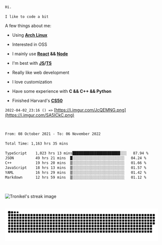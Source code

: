 ```
Hi.

I like to code a bit
```

A few things about me:

-   Using **[Arch Linux](https://archlinux.org/)**

-   Interested in OSS

-   I mainly use **[React](https://reactjs.org/) && [Node](https://nodejs.org/en/)**

-   I'm best with **[JS](https://www.javascript.com/)/[TS](https://www.typescriptlang.org/)**

-   Really like web development

-   I love customization

-   Have some experience with **C && C++ && Python**

-   Finished Harvard's **[CS50](https://cs50.harvard.edu)**

`2022-04-02_23:16 () =>` [https://i.imgur.com/JcQEMNG.png](https://i.imgur.com/SA5ICkC.png)

<br>

<!--START_SECTION:waka-->

```text
From: 08 October 2021 - To: 06 November 2022

Total Time: 1,163 hrs 35 mins

TypeScript    1,023 hrs 13 mins██████████████████████░░░   87.94 %
JSON          49 hrs 21 mins  █░░░░░░░░░░░░░░░░░░░░░░░░   04.24 %
C++           19 hrs 20 mins  ▒░░░░░░░░░░░░░░░░░░░░░░░░   01.66 %
JavaScript    18 hrs 13 mins  ▒░░░░░░░░░░░░░░░░░░░░░░░░   01.57 %
YAML          16 hrs 29 mins  ▒░░░░░░░░░░░░░░░░░░░░░░░░   01.42 %
Markdown      12 hrs 59 mins  ▒░░░░░░░░░░░░░░░░░░░░░░░░   01.12 %
```

<!--END_SECTION:waka-->

<br>

<p><img align="center" src="https://github-readme-streak-stats.herokuapp.com/?user=Tronikelis&theme=dark" alt="Tronikel's streak image" /></p>

<br>

<img title="" src="https://raw.githubusercontent.com/Tronikelis/Tronikelis/output/github-contribution-grid-snake.svg" alt="very cool snake thingey" data-align="left">
